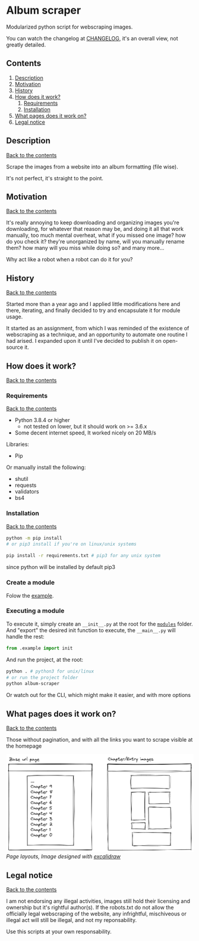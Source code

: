 # Album scraper

Modularized python script for webscraping images.

You can watch the changelog at [CHANGELOG](./CHANGELOG.md), it's an overall view, not greatly detailed.

## Contents

1. [Description](#description)
1. [Motivation](#motivation)
1. [History](#history)
1. [How does it work?](#how-does-it-work)
   1. [Requirements](#requirements)
   1. [Installation](#installation)
1. [What pages does it work on?](#what-pages-does-it-work-on)
1. [Legal notice](#legal-notice)

## Description

[Back to the contents](#contents)

Scrape the images from a website into an album formatting (file wise).

It's not perfect, it's straight to the point.

## Motivation

[Back to the contents](#contents)

It's really annoying to keep downloading and organizing images you're downloading, for whatever that reason may be, and doing it all that work manually, too much mental overheat, what if you missed one image? how do you check it? they're unorganized by name, will you manually rename them? how many will you miss while doing so? and many more...

Why act like a robot when a robot can do it for you?

## History

[Back to the contents](#contents)

Started more than a year ago and I applied little modifications here and there, iterating, and finally decided to try and encapsulate it for module usage.

It started as an assignment, from which I was reminded of the existence of webscraping as a technique, and an opportunity to automate one routine I had arised. I expanded upon it until I've decided to publish it on open-source it.

## How does it work?

[Back to the contents](#contents)

### Requirements

[Back to the contents](#contents)

- Python 3.8.4 or higher
  - not tested on lower, but it should work on >= 3.6.x
- Some decent internet speed, It worked nicely on 20 MB/s

Libraries:

- Pip

Or manually install the following:

- shutil
- requests
- validators
- bs4

### Installation

[Back to the contents](#contents)

```bash
python -m pip install
# or pip3 install if you're on linux/unix systems
```

```bash
pip install -r requirements.txt # pip3 for any unix system
```

since python will be installed by default pip3

### Create a module

Folow the [example](./modules/example/).

### Executing a module

To execute it, simply create an `__init__.py` at the root for the [`modules`](./modules/) folder. And "export" the desired init function to execute, the `__main__.py` will handle the rest:

```python
from .example import init
```

And run the project, at the root:

```bash
python . # python3 for unix/linux
# or run the project folder
python album-scraper
```

Or watch out for the CLI, which might make it easier, and with more options

## What pages does it work on?

[Back to the contents](#contents)

Those without pagination, and with all the links you want to scrape visible at the homepage

![Pages example](./images/base.excalidraw.png)
_Page layouts, Image designed with [excalidraw](https://excalidraw.com/)_

## Legal notice

[Back to the contents](#contents)

I am not endorsing any illegal activities, images still hold their licensing and ownership but it's rightful author(s). If the robots.txt do not allow the officially legal webscraping of the website, any infrightful, mischiveous or illegal act will still be illegal, and not my reponsability.

Use this scripts at your own responsability.
